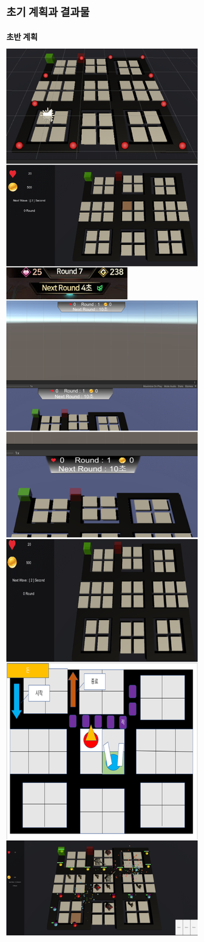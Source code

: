 # 초기 계획과 결과물

## 초반 계획


<img src="./img/그림1.png">  
<img src="./img/그림2.png">  
<img src="./img/그림3.png">  
<img src="./img/그림4.png">  
<img src="./img/그림5.png">  
<img src="./img/그림6.png">  
<img src="./img/그림7.png">  
<img src="./img/그림0.PNG">  
